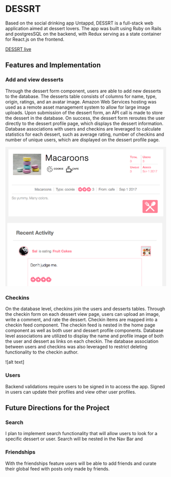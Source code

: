 # DESSRT

Based on the social drinking app Untappd, DESSRT is a full-stack web application aimed at dessert lovers. The app was built using Ruby on Rails and postgresSQL on the backend, with Redux serving as a state container for React.js on the frontend.


[DESSRT live](https://dessrt.herokuapp.com/#/)

## Features and Implementation

### Add and view desserts
  Through the dessert form component, users are able to add new desserts to the database. The desserts table consists of columns for name, type, origin, ratings, and an avatar image. Amazon Web Services hosting was used as a remote asset management system to allow for large image uploads. Upon submission of the dessert form, an API call is made to store the dessert in the database. On success, the dessert form reroutes the user directly to the dessert profile page, which displays the dessert information. Database associations with users and checkins are leveraged to calculate statistics for each dessert, such as average rating, number of checkins and number of unique users, which are displayed on the dessert profile page.

  ![alt text](https://github.com/ewawrzas/DESSRT/blob/master/app/assets/images/Screen%20Shot%202017-09-01%20at%201.55.03%20PM.png)

### Checkins

  On the database level, checkins join the users and desserts tables. Through the checkin form on each dessert view page, users can upload an image, write a comment, and rate the dessert. Checkin items are mapped into a checkin feed component. The checkin feed is nested in the home page component as well as both user and dessert profile components. Database level associations are utilized to display the name and profile image of both the user and dessert as links on each checkin. The database association between users and checkins was also leveraged to restrict deleting functionality to the checkin author.

  ![alt text]

### Users

  Backend validations require users to be signed in to access the app. Signed in users can update their profiles and view other user profiles.


## Future Directions for the Project

### Search

  I plan to implement search functionality that will allow users to look for a specific dessert or user. Search will be nested in the Nav Bar and

### Friendships

  With the friendships feature users will be able to add friends and curate their global feed with posts only made by friends.
